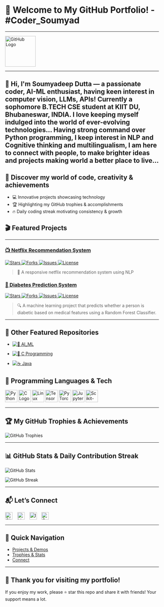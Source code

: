 # 🎉 Welcome to My GitHub Portfolio! - #Coder_Soumyad 
---

<img src="https://github.githubassets.com/images/modules/logos_page/GitHub-Mark.png" alt="GitHub Logo" width="100"/>

---

👋 Hi, I'm **Soumyadeep Dutta** — a passionate coder, AI-ML enthusiast, having keen interest in computer vision, LLMs, APIs! Currently a sophomore B.TECH CSE student at KIIT DU, Bhubaneswar, INDIA. I love keeping myself indulged into the world of ever-evolving technologies... Having strong command over Python programming, I keep interest in NLP and Cognitive thinking and multilingualism, I am here to connect with people, to make brighter ideas and projects making world a better place to live...
---

## 🌟 Discover my world of code, creativity & achievements

- 💻 Innovative projects showcasing technology  
- 🏆 Highlighting my GitHub trophies & accomplishments  
- 🔥 Daily coding streak motivating consistency & growth


## 🎬 Featured Projects
---
### [📺 Netflix Recommendation System](https://github.com/Soumyad3110/Netflix-Recommendation-System)

<a href="https://github.com/Soumyad3110/Netflix-Recommendation-System/stargazers" target="_blank">
  <img src="https://img.shields.io/github/stars/Soumyad3110/Netflix-Recommendation-System?style=social" alt="Stars"/>
</a>

<a href="https://github.com/Soumyad3110/Netflix-Recommendation-System/network/members" target="_blank">
  <img src="https://img.shields.io/github/forks/Soumyad3110/Netflix-Recommendation-System?style=social" alt="Forks"/>
</a>

<a href="https://github.com/Soumyad3110/Netflix-Recommendation-System/issues" target="_blank">
  <img src="https://img.shields.io/github/issues/Soumyad3110/Netflix-Recommendation-System" alt="Issues"/>
</a>

<a href="https://github.com/Soumyad3110/Netflix-Recommendation-System/blob/main/LICENSE" target="_blank">
  <img src="https://img.shields.io/github/license/Soumyad3110/Netflix-Recommendation-System" alt="License"/>
</a>

> 🎥 A responsive netflix recommendation system using NLP

### [🧠 Diabetes Prediction System](https://github.com/Soumyad3110/Diabetes_Prediction_System)

  <a href="https://github.com/Soumyad3110/Diabetes_Prediction_System/stargazers" target="_blank">
    <img src="https://img.shields.io/github/stars/Soumyad3110/Diabetes_Prediction_System?style=social" alt="Stars"/>
  </a>
  
  <a href="https://github.com/Soumyad3110/Diabetes_Prediction_System/network/members" target="_blank">
    <img src="https://img.shields.io/github/forks/Soumyad3110/Diabetes_Prediction_System?style=social" alt="Forks"/>
  </a>
  
  <a href="https://github.com/Soumyad3110/Diabetes_Prediction_System/issues" target="_blank">
    <img src="https://img.shields.io/github/issues/Soumyad3110/Diabetes_Prediction_System" alt="Issues"/>
  </a>
  
 <a href="https://github.com/Soumyad3110/Diabetes_Prediction_System/blob/main/LICENSE" target="_blank">
    <img src="https://img.shields.io/github/license/Soumyad3110/Diabetes_Prediction_System" alt="License"/>
 </a>

> 🔍 A machine learning project that predicts whether a person is diabetic based on medical features using a Random Forest Classifier.

---

## 🚀 Other Featured Repositories

- [![🧠 AI_ML](https://img.shields.io/badge/GitHub-AI__ML-181717?style=flat&logo=github)](https://github.com/Soumyad3110/AI_ML)

- [![🔣 C Programming](https://img.shields.io/badge/GitHub-C-181717?style=flat&logo=github)](https://github.com/Soumyad3110/C)

- [![☕ Java](https://img.shields.io/badge/GitHub-Java-181717?style=flat&logo=github)](https://github.com/Soumyad3110/Java)


## 🤖 Programming Languages & Tech 
<p>
  <img src="https://www.python.org/static/opengraph-icon-200x200.png" alt="Python Logo" width="40"/>
 
  <img src="https://upload.wikimedia.org/wikipedia/commons/1/19/C_Logo.png" alt="C Logo" width="40"/> 
  <img src="https://upload.wikimedia.org/wikipedia/commons/thumb/3/35/Tux.svg/120px-Tux.svg.png" alt="Linux Logo" width="40"/>
  <img src="https://upload.wikimedia.org/wikipedia/commons/thumb/2/2d/Tensorflow_logo.svg/120px-Tensorflow_logo.svg.png" alt="TensorFlow Logo" width="40"/>
  <img src="https://upload.wikimedia.org/wikipedia/commons/9/96/Pytorch_logo.png" alt="PyTorch Logo" width="40"/>
  <img src="https://upload.wikimedia.org/wikipedia/commons/thumb/3/38/Jupyter_logo.svg/120px-Jupyter_logo.svg.png" alt="Jupyter Logo" width="40"/>
  <img src="https://upload.wikimedia.org/wikipedia/commons/thumb/0/05/Scikit_learn_logo_small.svg/120px-Scikit_learn_logo_small.svg.png" alt="Scikit-learn Logo" width="40"/>
</p>

---

## 🏆 My GitHub Trophies & Achievements

![GitHub Trophies](https://github-profile-trophy.vercel.app/?username=Soumyad3110&theme=radical&row=1&column=7)

---

## 📊 GitHub Stats & Daily Contribution Streak

![GitHub Stats](https://github-readme-stats.vercel.app/api?username=Soumyad3110&show_icons=true&theme=radical)

![GitHub Streak](https://github-readme-streak-stats.herokuapp.com/?user=Soumyad3110&theme=radical)

---

## 📬 Let’s Connect

[<img src="https://github.githubassets.com/images/modules/logos_page/GitHub-Mark.png" alt="GitHub" width="24"/>](https://github.com/Soumyad3110) &nbsp;&nbsp;
[<img src="https://cdn-icons-png.flaticon.com/512/174/174857.png" alt="LinkedIn" width="24"/>](https://www.linkedin.com/in/soumyadeep-dutta-609b66334) &nbsp;&nbsp;
[<img src="https://cdn-icons-png.flaticon.com/512/174/174855.png" alt="Instagram" width="24"/>](https://www.instagram.com/_waltz_soumyad_001) &nbsp;&nbsp;
<a href="mailto:dutta.311006@gmail.com">
  <img src="https://upload.wikimedia.org/wikipedia/commons/4/4e/Gmail_Icon.png" alt="Gmail" width="24" />
</a>

---

## 🚀 Quick Navigation

- [Projects & Demos](#-discover-my-world-of-code-creativity--achievements)
- [Trophies & Stats](#-my-github-trophies--achievements)
- [Connect](#-lets-connect)

---

## 🎉 Thank you for visiting my portfolio!

If you enjoy my work, please ⭐ star this repo and share it with friends! Your support means a lot.

<p align="center">
  
